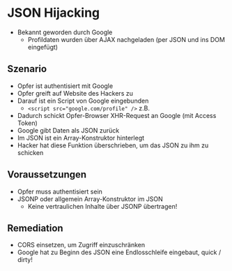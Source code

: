 # JSON Hijacking

- Bekannt geworden durch Google
    - Profildaten wurden über AJAX nachgeladen (per JSON und ins DOM eingefügt)
## Szenario
- Opfer ist authentisiert mit Google
- Opfer greift auf Website des Hackers zu
- Darauf ist ein Script von Google eingebunden
    - `<script src="google.com/profile" />` z.B.
- Dadurch schickt Opfer-Browser XHR-Request an Google (mit Access Token)
- Google gibt Daten als JSON zurück
- Im JSON ist ein Array-Konstruktor hinterlegt
- Hacker hat diese Funktion überschrieben, um das JSON zu ihm zu schicken

## Voraussetzungen
- Opfer muss authentisiert sein
- JSONP oder allgemein Array-Konstruktor im JSON
    - Keine vertraulichen Inhalte über JSONP übertragen!

## Remediation
- CORS einsetzen, um Zugriff einzuschränken
- Google hat zu Beginn des JSON eine Endlosschleife eingebaut, quick / dirty!
